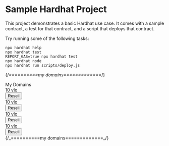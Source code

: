 <!-- @format -->

# Sample Hardhat Project

This project demonstrates a basic Hardhat use case. It comes with a sample contract, a test for that contract, and a script that deploys that contract.

Try running some of the following tasks:

```shell
npx hardhat help
npx hardhat test
REPORT_GAS=true npx hardhat test
npx hardhat node
npx hardhat run scripts/deploy.js
```

{/_==========my domains=============_/}

<div className="mintedDomains">
<div className="allMintedDomains">My Domains</div>
<div className="mintedDomains_container">
<div className="nftcard">
<div className="domainNft"></div>
<div className="price">10 vlx</div>
<button className="buy">Resell</button>
</div>
<div className="nftcard">
<div className="domainNft"></div>
<div className="price">10 vlx</div>
<button className="buy">Resell</button>
</div>
<div className="nftcard">
<div className="domainNft"></div>
<div className="price">10 vlx</div>
<button className="buy">Resell</button>
</div>
<div className="nftcard">
<div className="domainNft"></div>
<div className="price">10 vlx</div>
<button className="buy">Resell</button>
</div>
</div>
</div>
{/_==========my domains=============_/}



